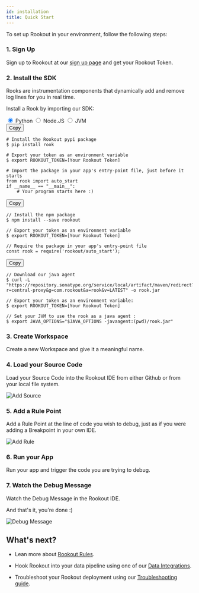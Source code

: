 ```yaml
---
id: installation
title: Quick Start
---
```


To set up Rookout in your environment, follow the following steps:

### 1. Sign Up

Sign up to Rookout at our <a href="http://www.rookout.com/trial">sign up page</a> and get your Rookout Token.

### 2. Install the SDK

Rooks are instrumentation components that dynamically add and remove log lines for you in real time.

Install a Rook by importing our SDK:

<div class="tab-container">
<input id="tab1" type="radio" name="tabs" class="tab-button" checked="true" />
<label for="tab1" class="tab-title">Python</label>
<input id="tab2" type="radio" name="tabs" class="tab-button" />
<label for="tab2" class="tab-title">Node.JS</label>
<input id="tab3" type="radio" name="tabs" class="tab-button" />
<label for="tab3" class="tab-title">JVM</label>
<div id="content1" class="tab-content hljs">
<button onclick="copyToClipboard(this)" class="tab-copy button">Copy</button>

    # Install the Rookout pypi package
    $ pip install rook

    # Export your token as an environment variable
    $ export ROOKOUT_TOKEN=[Your Rookout Token]

    # Import the package in your app's entry-point file, just before it starts
    from rook import auto_start
    if __name__ == "__main__":
        # Your program starts here :)

</div>
<div id="content2" class="tab-content hljs">
<button onclick="copyToClipboard(this)" class="tab-copy button">Copy</button>

    // Install the npm package
    $ npm install --save rookout

    // Export your token as an environment variable
    $ export ROOKOUT_TOKEN=[Your Rookout Token]

    // Require the package in your app's entry-point file
    const rook = require('rookout/auto_start');

</div>
<div id="content3" class="tab-content hljs">
<button onclick="copyToClipboard(this)" class="tab-copy button">Copy</button>

    // Download our java agent
    $ curl -L "https://repository.sonatype.org/service/local/artifact/maven/redirect?r=central-proxy&g=com.rookout&a=rook&v=LATEST" -o rook.jar

    // Export your token as an environment variable:
    $ export ROOKOUT_TOKEN=[Your Rookout Token]

    // Set your JVM to use the rook as a java agent :  
    $ export JAVA_OPTIONS="$JAVA_OPTIONS -javaagent:(pwd)/rook.jar"

</div>
</div>

### 3. Create Workspace

Create a new Workspace and give it a meaningful name.

### 4. Load your Source Code

Load your Source Code into the Rookout IDE from either Github or from your local file system.

![Add Source](/img/screenshots/quick_start_3.png)

### 5. Add a Rule Point

Add a Rule Point at the line of code you wish to debug, just as if you were adding a Breakpoint in your own IDE.

![Add Rule](/img/screenshots/quick_start_4.png)

### 6. Run your App

Run your app and trigger the code you are trying to debug.

### 7. Watch the Debug Message

Watch the Debug Message in the Rookout IDE.

And that's it, you're done :)

![Debug Message](/img/screenshots/quick_start_5.png)

## What's next?

- Lean more about [Rookout Rules](rules-index.md).

- Hook Rookout into your data pipeline using one of our [Data Integrations](integrations-home.md).

- Troubleshoot your Rookout deployment using our [Troubleshooting guide](troubleshooting-rules.md).
